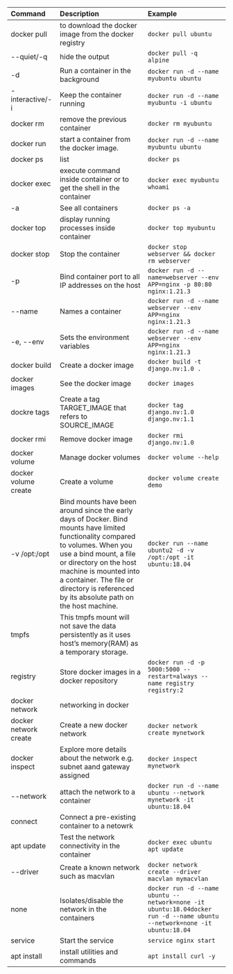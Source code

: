 |Command|Description|Example|
|:----|:---|:----|
|docker pull|to download the docker image from the docker registry|```docker pull ubuntu```|
|--quiet/-q|hide the output|```docker pull -q alpine```|
|-d|Run a container in the background|```docker run -d --name myubuntu ubuntu```|
|-interactive/-i|Keep the container running|```docker run -d --name myubuntu -i ubuntu```|
|docker rm|remove the previous container|```docker rm myubuntu```|
|docker run|start a container from the docker image.|```docker run -d --name myubuntu ubuntu```|
|docker ps|list|```docker ps```|
|docker exec|execute command inside container or to get the shell in the container|```docker exec myubuntu whoami```|
|-a|See all containers|```docker ps -a```|
|docker top|display running processes inside container|```docker top myubuntu```|
|docker stop|Stop the container|```docker stop webserver && docker rm webserver```|
|-p|Bind container port to all IP addresses on the host|```docker run -d --name=webserver --env APP=nginx -p 80:80 nginx:1.21.3```|
|--name|Names a container|```docker run -d --name webserver --env APP=nginx nginx:1.21.3```|
|-e, --env|Sets the environment variables|```docker run -d --name webserver --env APP=nginx nginx:1.21.3```|
|docker build|Create a docker image|```docker build -t django.nv:1.0 .```|
|docker images|See the docker image|```docker images```|
|dockre tags|Create a tag TARGET_IMAGE that refers to SOURCE_IMAGE|```docker tag django.nv:1.0 django.nv:1.1```
|docker rmi|Remove docker image|```docker rmi django.nv:1.0```|
|docker volume|Manage docker volumes|```docker volume --help```|
|docker volume create|Create a volume|```docker volume create demo```|
|-v /opt:/opt|Bind mounts have been around since the early days of Docker. Bind mounts have limited functionality compared to volumes. When you use a bind mount, a file or directory on the host machine is mounted into a container. The file or directory is referenced by its absolute path on the host machine.|```docker run --name ubuntu2 -d -v /opt:/opt -it ubuntu:18.04```|
|tmpfs|This tmpfs mount will not save the data persistently as it uses host’s memory(RAM) as a temporary storage.||
|registry|Store docker images in a docker repository|```docker run -d -p 5000:5000 --restart=always --name registry registry:2```|
|docker network|networking in docker||
|docker network create|Create a new docker network|```docker network create mynetwork```|
|docker inspect|Explore more details about the network e.g. subnet aand gateway assigned|```docker inspect mynetwork```|
|--network|attach the network to a container|```docker run -d --name ubuntu --network mynetwork -it ubuntu:18.04```|
|connect|Connect a pre-existing container to a netowrk|
|apt update|Test the network connectivity in the container|```docker exec ubuntu apt update```|
|--driver|Create a known network such as macvlan|```docker network create --driver macvlan mymacvlan```|
|none|Isolates/disable the network in the containers|```docker run -d --name ubuntu --network=none -it ubuntu:18.04docker run -d --name ubuntu --network=none -it ubuntu:18.04```|
|service|Start the service|```service nginx start```|
|apt install|install utilities and commands|```apt install curl -y```|
